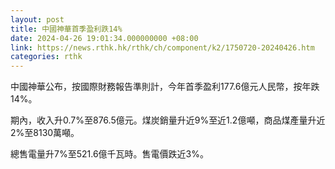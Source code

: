 ```yaml
---
layout: post
title: 中國神華首季盈利跌14%
date: 2024-04-26 19:01:34.000000000 +08:00
link: https://news.rthk.hk/rthk/ch/component/k2/1750720-20240426.htm
categories: rthk
---
```


中國神華公布，按國際財務報告準則計，今年首季盈利177.6億元人民幣，按年跌14%。

期內，收入升0.7%至876.5億元。煤炭銷量升近9%至近1.2億噸，商品煤產量升近2%至8130萬噸。

總售電量升7%至521.6億千瓦時。售電價跌近3%。
